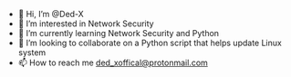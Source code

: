 - 👋 Hi, I’m @Ded-X
- 👀 I’m interested in Network Security
- 🌱 I’m currently learning Network Security and Python
- 💞️ I’m looking to collaborate on a Python script that helps update Linux system 
- 📫 How to reach me ded_xoffical@protonmail.com

<!---
Ded-X/Ded-X is a ✨ special ✨ repository because its `README.md` (this file) appears on your GitHub profile.
You can click the Preview link to take a look at your changes.
--->
